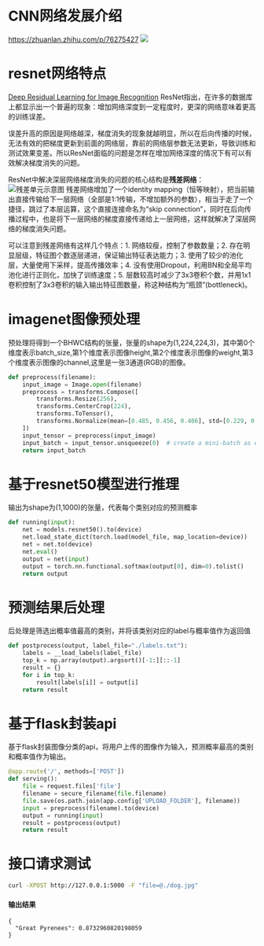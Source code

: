 # CNN网络发展介绍
https://zhuanlan.zhihu.com/p/76275427
![](https://pic2.zhimg.com/v2-86b55993300634d8c5e3256c1b784480_1440w.jpg?source=172ae18b)

# resnet网络特点
[Deep Residual Learning for Image Recognition](https://arxiv.org/pdf/1512.03385.pdf)
ResNet指出，在许多的数据库上都显示出一个普遍的现象：增加网络深度到一定程度时，更深的网络意味着更高的训练误差。
 
 
误差升高的原因是网络越深，梯度消失的现象就越明显，所以在后向传播的时候，无法有效的把梯度更新到前面的网络层，靠前的网络层参数无法更新，导致训练和测试效果变差。所以ResNet面临的问题是怎样在增加网络深度的情况下有可以有效解决梯度消失的问题。

ResNet中解决深层网络梯度消失的问题的核心结构是**残差网络**：
![残差单元示意图](https://pic2.zhimg.com/80/90e58f36fc1b0ae42443b69176cc2a75_720w.png)
残差网络增加了一个identity mapping（恒等映射），把当前输出直接传输给下一层网络（全部是1:1传输，不增加额外的参数），相当于走了一个捷径，跳过了本层运算，这个直接连接命名为“skip connection”，同时在后向传播过程中，也是将下一层网络的梯度直接传递给上一层网络，这样就解决了深层网络的梯度消失问题。

可以注意到残差网络有这样几个特点：1. 网络较瘦，控制了参数数量；2. 存在明显层级，特征图个数逐层递进，保证输出特征表达能力；3. 使用了较少的池化层，大量使用下采样，提高传播效率；4. 没有使用Dropout，利用BN和全局平均池化进行正则化，加快了训练速度；5. 层数较高时减少了3x3卷积个数，并用1x1卷积控制了3x3卷积的输入输出特征图数量，称这种结构为“瓶颈”(bottleneck)。
# imagenet图像预处理
预处理将得到一个BHWC结构的张量，张量的shape为(1,224,224,3)，其中第0个维度表示batch_size,第1个维度表示图像height,第2个维度表示图像的weight,第3个维度表示图像的channel,这里是一张3通道(RGB)的图像。
```python
def preprocess(filename):
    input_image = Image.open(filename)
    preprocess = transforms.Compose([
        transforms.Resize(256),
        transforms.CenterCrop(224),
        transforms.ToTensor(),
        transforms.Normalize(mean=[0.485, 0.456, 0.406], std=[0.229, 0.224, 0.225]),
    ])
    input_tensor = preprocess(input_image)
    input_batch = input_tensor.unsqueeze(0)  # create a mini-batch as expected by the model
    return input_batch
```
# 基于resnet50模型进行推理
输出为shape为(1,1000)的张量，代表每个类别对应的预测概率
```python
def running(input):
    net = models.resnet50().to(device)
    net.load_state_dict(torch.load(model_file, map_location=device))
    net = net.to(device)
    net.eval()
    output = net(input)
    output = torch.nn.functional.softmax(output[0], dim=0).tolist()
    return output
```
# 预测结果后处理
后处理是筛选出概率值最高的类别，并将该类别对应的label与概率值作为返回值
```python
def postprocess(output, label_file="./labels.txt"):
    labels = __load_labels(label_file)
    top_k = np.array(output).argsort()[-1:][::-1]
    result = {}
    for i in top_k:
        result[labels[i]] = output[i]
    return result
```

# 基于flask封装api
基于flask封装图像分类的api，将用户上传的图像作为输入，预测概率最高的类别和概率值作为输出。
```python
@app.route('/', methods=['POST'])
def serving():
    file = request.files['file']
    filename = secure_filename(file.filename)
    file.save(os.path.join(app.config['UPLOAD_FOLDER'], filename))
    input = preprocess(filename).to(device)
    output = running(input)
    result = postprocess(output)
    return result
```
# 接口请求测试
```bash
curl -XPOST http://127.0.0.1:5000 -F "file=@./dog.jpg"
```
#### 输出结果
```
{
  "Great Pyrenees": 0.8732960820198059
}
```